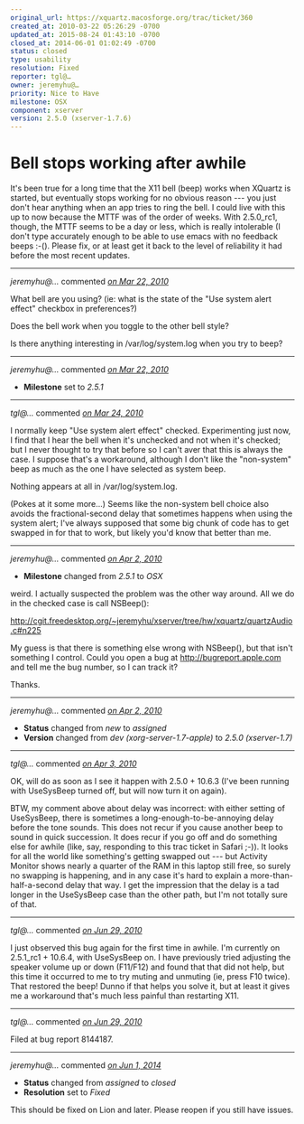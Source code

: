 ```yaml
---
original_url: https://xquartz.macosforge.org/trac/ticket/360
created_at: 2010-03-22 05:26:29 -0700
updated_at: 2015-08-24 01:43:10 -0700
closed_at: 2014-06-01 01:02:49 -0700
status: closed
type: usability
resolution: Fixed
reporter: tgl@…
owner: jeremyhu@…
priority: Nice to Have
milestone: OSX
component: xserver
version: 2.5.0 (xserver-1.7.6)
---
```


Bell stops working after awhile
===============================


It's been true for a long time that the X11 bell (beep) works when XQuartz is started, but eventually stops working for no obvious reason --- you just don't hear anything when an app tries to ring the bell. I could live with this up to now because the MTTF was of the order of weeks. With 2.5.0\_rc1, though, the MTTF seems to be a day or less, which is really intolerable (I don't type accurately enough to be able to use emacs with no feedback beeps :-(). Please fix, or at least get it back to the level of reliability it had before the most recent updates.



---

*jeremyhu@…* commented *[on Mar 22, 2010](https://xquartz.macosforge.org/trac/ticket/360#comment:1 "March 22, 2010 at 11:17 AM PDT")*

What bell are you using? (ie: what is the state of the "Use system alert effect" checkbox in preferences?)

Does the bell work when you toggle to the other bell style?

Is there anything interesting in /var/log/system.log when you try to beep?



---

*jeremyhu@…* commented *[on Mar 22, 2010](https://xquartz.macosforge.org/trac/ticket/360#comment:2 "March 22, 2010 at 11:18 AM PDT")*

-   **Milestone** set to *2.5.1*



---

*tgl@…* commented *[on Mar 24, 2010](https://xquartz.macosforge.org/trac/ticket/360#comment:3 "March 24, 2010 at 7:42 PM PDT")*

I normally keep "Use system alert effect" checked. Experimenting just now, I find that I hear the bell when it's unchecked and not when it's checked; but I never thought to try that before so I can't aver that this is always the case. I suppose that's a workaround, although I don't like the "non-system" beep as much as the one I have selected as system beep.

Nothing appears at all in /var/log/system.log.

(Pokes at it some more...) Seems like the non-system bell choice also avoids the fractional-second delay that sometimes happens when using the system alert; I've always supposed that some big chunk of code has to get swapped in for that to work, but likely you'd know that better than me.



---

*jeremyhu@…* commented *[on Apr 2, 2010](https://xquartz.macosforge.org/trac/ticket/360#comment:4 "April 2, 2010 at 11:11 PM PDT")*

-   **Milestone** changed from *2.5.1* to *OSX*

weird. I actually suspected the problem was the other way around. All we do in the checked case is call NSBeep():

<http://cgit.freedesktop.org/~jeremyhu/xserver/tree/hw/xquartz/quartzAudio.c#n225>

My guess is that there is something else wrong with NSBeep(), but that isn't something I control. Could you open a bug at <http://bugreport.apple.com> and tell me the bug number, so I can track it?

Thanks.



---

*jeremyhu@…* commented *[on Apr 2, 2010](https://xquartz.macosforge.org/trac/ticket/360#comment:5 "April 2, 2010 at 11:53 PM PDT")*

-   **Status** changed from *new* to *assigned*
-   **Version** changed from *dev (xorg-server-1.7-apple)* to *2.5.0 (xserver-1.7)*



---

*tgl@…* commented *[on Apr 3, 2010](https://xquartz.macosforge.org/trac/ticket/360#comment:6 "April 3, 2010 at 9:08 AM PDT")*

OK, will do as soon as I see it happen with 2.5.0 + 10.6.3 (I've been running with UseSysBeep turned off, but will now turn it on again).

BTW, my comment above about delay was incorrect: with either setting of UseSysBeep, there is sometimes a long-enough-to-be-annoying delay before the tone sounds. This does not recur if you cause another beep to sound in quick succession. It does recur if you go off and do something else for awhile (like, say, responding to this trac ticket in Safari ;-)). It looks for all the world like something's getting swapped out --- but Activity Monitor shows nearly a quarter of the RAM in this laptop still free, so surely no swapping is happening, and in any case it's hard to explain a more-than-half-a-second delay that way. I get the impression that the delay is a tad longer in the UseSysBeep case than the other path, but I'm not totally sure of that.



---

*tgl@…* commented *[on Jun 29, 2010](https://xquartz.macosforge.org/trac/ticket/360#comment:7 "June 29, 2010 at 3:39 PM PDT")*

I just observed this bug again for the first time in awhile. I'm currently on 2.5.1\_rc1 + 10.6.4, with UseSysBeep on. I have previously tried adjusting the speaker volume up or down (F11/F12) and found that that did not help, but this time it occurred to me to try muting and unmuting (ie, press F10 twice). That restored the beep! Dunno if that helps you solve it, but at least it gives me a workaround that's much less painful than restarting X11.



---

*tgl@…* commented *[on Jun 29, 2010](https://xquartz.macosforge.org/trac/ticket/360#comment:8 "June 29, 2010 at 3:57 PM PDT")*

Filed at bug report 8144187.



---

*jeremyhu@…* commented *[on Jun 1, 2014](https://xquartz.macosforge.org/trac/ticket/360#comment:9 "June 1, 2014 at 1:02 AM PDT")*

-   **Status** changed from *assigned* to *closed*
-   **Resolution** set to *Fixed*

This should be fixed on Lion and later. Please reopen if you still have issues.



